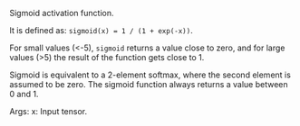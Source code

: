 Sigmoid activation function.

It is defined as: `sigmoid(x) = 1 / (1 + exp(-x))`.

For small values (<-5),
`sigmoid` returns a value close to zero, and for large values (>5)
the result of the function gets close to 1.

Sigmoid is equivalent to a 2-element softmax, where the second element is
assumed to be zero. The sigmoid function always returns a value between
0 and 1.

Args:
    x: Input tensor.

